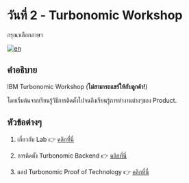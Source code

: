 # วันที่ 2 - Turbonomic Workshop

กรุณาเลือกภาษา

[![en](https://img.shields.io/badge/lang-en-green.svg)](./README.md)

<!-- [![th](https://img.shields.io/badge/lang-th-red.svg)](./README-th.md) -->

## คำอธิบาย

IBM Turbonomic Workshop (**ไม่สามารถแชร์ให้กับลูกค้า!**)

โดยเริ่มต้นจากเรียนรู้วิธีการติดตั้งไปจนถึงเรียนรู้การทำงานต่างๆของ Product.

## หัวข้อต่างๆ

1. เกี่ยวกับ Lab 👉 [คลิกที่นี่](./topic1/README-th.md)

2. การติดตั้ง Turbonomic Backend 👉 [คลิกที่นี่](./topic2/README-th.md)

3. แลป Turbonomic Proof of Technology 👉 [คลิกที่นี่](./topic3/README-th.md)
